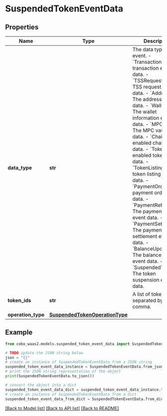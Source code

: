 # SuspendedTokenEventData


## Properties

Name | Type | Description | Notes
------------ | ------------- | ------------- | -------------
**data_type** | **str** |  The data type of the event. - &#x60;Transaction&#x60;: The transaction event data. - &#x60;TSSRequest&#x60;: The TSS request event data. - &#x60;Addresses&#x60;: The addresses event data. - &#x60;WalletInfo&#x60;: The wallet information event data. - &#x60;MPCVault&#x60;: The MPC vault event data. - &#x60;Chains&#x60;: The enabled chain event data. - &#x60;Tokens&#x60;: The enabled token event data. - &#x60;TokenListing&#x60;: The token listing event data.        - &#x60;PaymentOrder&#x60;: The payment order event data. - &#x60;PaymentRefund&#x60;: The payment refund event data. - &#x60;PaymentSettlement&#x60;: The payment settlement event data. - &#x60;BalanceUpdateInfo&#x60;: The balance update event data. - &#x60;SuspendedToken&#x60;: The token suspension event data. | 
**token_ids** | **str** | A list of token IDs, separated by comma. | 
**operation_type** | [**SuspendedTokenOperationType**](SuspendedTokenOperationType.md) |  | 

## Example

```python
from cobo_waas2.models.suspended_token_event_data import SuspendedTokenEventData

# TODO update the JSON string below
json = "{}"
# create an instance of SuspendedTokenEventData from a JSON string
suspended_token_event_data_instance = SuspendedTokenEventData.from_json(json)
# print the JSON string representation of the object
print(SuspendedTokenEventData.to_json())

# convert the object into a dict
suspended_token_event_data_dict = suspended_token_event_data_instance.to_dict()
# create an instance of SuspendedTokenEventData from a dict
suspended_token_event_data_from_dict = SuspendedTokenEventData.from_dict(suspended_token_event_data_dict)
```
[[Back to Model list]](../README.md#documentation-for-models) [[Back to API list]](../README.md#documentation-for-api-endpoints) [[Back to README]](../README.md)


